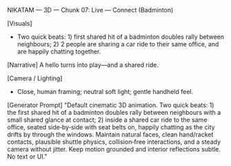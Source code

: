 NIKATAM — 3D — Chunk 07: Live — Connect (Badminton)

[Visuals]
- Two quick beats: 1) first shared hit of a badminton doubles rally between neighbours; 2) 2 people are sharing a car ride to their same office, and are happily chatting together.

[Narrative]
A hello turns into play—and a shared ride.

[Camera / Lighting]
- Close, human framing; neutral soft light; gentle handheld feel.

[Generator Prompt]
"Default cinematic 3D animation. Two quick beats: 1) the first shared hit of a badminton doubles rally between neighbours with a small shared glance at contact; 2) inside a shared car ride to the same office, seated side‑by‑side with seat belts on, happily chatting as the city drifts by through the windows. Maintain natural faces, clean hand/racket contacts, plausible shuttle physics, collision‑free interactions, and a steady camera without jitter. Keep motion grounded and interior reflections subtle. No text or UI."


